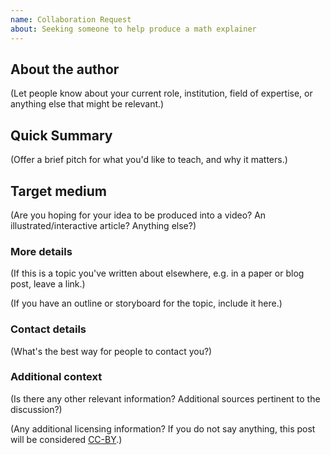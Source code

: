 ```yaml
---
name: Collaboration Request
about: Seeking someone to help produce a math explainer
---
```


<!--
Replace everything below in parentheses with the details of your proposed project.
This is just a template, feel free to change it as you see fit.
If you would like to contact us, we are also available on Discord at https://discord.gg/dsp3zgB4qQ
-->

## About the author

(Let people know about your current role, institution, field of expertise, or anything else that might be relevant.)

## Quick Summary

(Offer a brief pitch for what you'd like to teach, and why it matters.)

## Target medium

(Are you hoping for your idea to be produced into a video? An illustrated/interactive article? Anything else?)

### More details

(If this is a topic you've written about elsewhere, e.g. in a paper or blog post, leave a link.)

(If you have an outline or storyboard for the topic, include it here.)

### Contact details

(What's the best way for people to contact you?)

### Additional context

(Is there any other relevant information? Additional sources pertinent to the discussion?)

(Any additional licensing information? If you do not say anything, this post will be considered [CC-BY](https://creativecommons.org/licenses/by/2.0/).)
